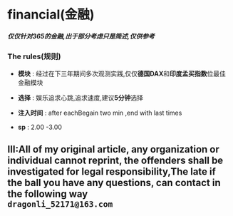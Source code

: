# financial(金融)

##### 仅仅针对365的金融,出于部分考虑只是简述,仅供参考

### The rules(规则)

- **模块** : 经过在下三年期间多次观测实践,仅仅**德国DAX**和**印度孟买指数**位最佳金融模块

- **选择** : 娱乐追求心跳,追求速度,建议**5分钟**选择

- **注入时间** : after eachBegain two min ,end with last times

- **sp** : 2.00 -3.00 


## Ⅲ:All of my original article, any organization or individual cannot reprint, the offenders shall be investigated for legal responsibility,The late if the ball you have any questions, can contact in the following way<br/>`dragonli_52171@163.com` 
 




